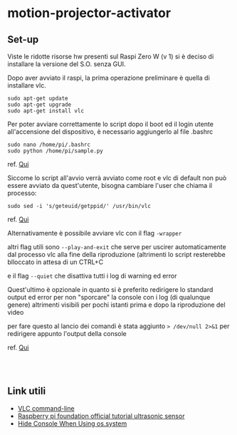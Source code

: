 # motion-projector-activator

## Set-up

Viste le ridotte risorse hw presenti sul Raspi Zero W (v 1) si è deciso di installare la versione del S.O. senza GUI.

Dopo aver avviato il raspi, la prima operazione preliminare è quella di installare vlc.
```
sudo apt-get update
sudo apt-get upgrade
sudo apt-get install vlc
```

Per poter avviare correttamente lo script dopo il boot ed il login utente all'accensione del dispositivo, è necessario aggiungerlo al file .bashrc
```
sudo nano /home/pi/.bashrc
sudo python /home/pi/sample.py
```

ref. [Qui](https://www.dexterindustries.com/howto/run-a-program-on-your-raspberry-pi-at-startup/)

Siccome lo script all'avvio verrà avviato come root e vlc di default non può essere avviato da quest'utente, bisogna cambiare l'user che chiama il processo:
```
sudo sed -i 's/geteuid/getppid/' /usr/bin/vlc
```

ref. [Qui](https://www.tecmint.com/run-vlc-media-player-as-root-in-linux/)

Alternativamente è possibile avviare vlc con il flag `-wrapper`

altri flag utili sono `--play-and-exit` che serve per uscirer automaticamente dal processo vlc alla fine della riproduzione (altrimenti lo script resterebbe blloccato in attesa di un CTRL+C

e il flag `--quiet` che disattiva tutti i log di warning ed error

Quest'ultimo è opzionale in quanto si è preferito redirigere lo standard output ed error per non "sporcare" la console con i log (di qualunque genere) altrimenti visibili per pochi istanti prima e dopo la riproduzione del video

per fare questo al lancio dei comandi è stata aggiunto `> /dev/null 2>&1` per redirigere appunto l'output della console

ref. [Qui](https://stackoverflow.com/a/33989346)

<br><br>

## Link utili

- [VLC command-line](https://wiki.videolan.org/VLC_command-line_help/)
- [Raspberry pi foundation official tutorial ultrasonic sensor](https://projects.raspberrypi.org/en/projects/physical-computing/12)
- [Hide Console When Using os.system](https://thewebdev.info/2022/04/10/how-to-hide-the-console-when-using-os-system-or-subprocess-call-with-python/)
